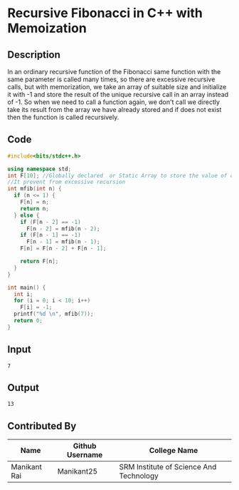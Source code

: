 # Recursive Fibonacci in C++ with Memoization

## Description
In an ordinary recursive function of the Fibonacci same function with the same parameter is called many times, so there are excessive recursive calls, but with memorization, we take an array of suitable size and initialize it with -1 and store the result of the unique recursive call in an array instead of -1. So when we need to call a function again, we don't call we directly take its result from the array we have already stored and if does not exist then the function is called recursively.

## Code
```C++
#include<bits/stdc++.h>

using namespace std;
int F[10]; //Globally declared  or Static Array to store the value of called function
//It prevent from excessive recursion
int mfib(int n) {
  if (n <= 1) {
    F[n] = n;
    return n;
  } else {
    if (F[n - 2] == -1)
      F[n - 2] = mfib(n - 2);
    if (F[n - 1] == -1)
      F[n - 1] = mfib(n - 1);
    F[n] = F[n - 2] + F[n - 1];

    return F[n];
  }
}

int main() {
  int i;
  for (i = 0; i < 10; i++)
    F[i] = -1;
  printf("%d \n", mfib(7));
  return 0;
}
```
## Input
```
7
```
## Output
```
13
```
## Contributed By
|Name|Github Username|College Name|
|---|---|---|
|Manikant Rai|Manikant25|SRM Institute of Science And Technology|
